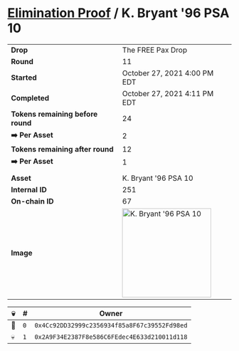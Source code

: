 # [Elimination Proof](./readme.md) / K. Bryant &#039;96 PSA 10

|||
|---|---|
| **Drop** | The FREE Pax Drop |
| **Round** | 11 |
| **Started** | October 27, 2021 4:00 PM EDT |
| **Completed** | October 27, 2021 4:11 PM EDT |
| **Tokens remaining before round** | 24 |
| **➡️ Per Asset** | 2 |
| **Tokens remaining after round** | 12 |
| **➡️ Per Asset** | 1 |
| | |
| **Asset** | K. Bryant &#039;96 PSA 10 |
| **Internal ID** | 251 |
| **On-chain ID** | 67 |
| **Image** | <img src="https://tcdn.blokpax.com/94aa4804-2e38-4fa3-87ed-d0dead901d21/f4ffcc6de6b3d5e4ed55bbf31529746653e3d9739e41fbbae636ae44904bc3cc.jpg" height="200" alt="K. Bryant &#039;96 PSA 10" /> |


| 💀 | # | Owner |
| --- | --- | --- |
| 👑 | `0` | `0x4Cc92DD32999c2356934f85a8F67c39552Fd98ed` |
| 💀 | `1` | `0x2A9F34E2387F8e586C6FEdec4E633d210011d118` |
